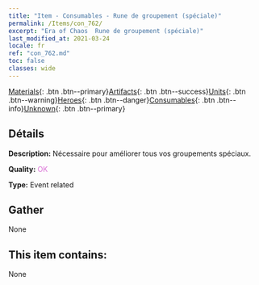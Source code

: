 ```yaml
---
title: "Item - Consumables - Rune de groupement (spéciale)"
permalink: /Items/con_762/
excerpt: "Era of Chaos  Rune de groupement (spéciale)"
last_modified_at: 2021-03-24
locale: fr
ref: "con_762.md"
toc: false
classes: wide
---
```

 [Materials](/fr/Items/){: .btn .btn--primary}[Artifacts](/fr/Items/Artifacts/){: .btn .btn--success}[Units](/fr/Items/Units/){: .btn .btn--warning}[Heroes](/fr/Items/Heroes/){: .btn .btn--danger}[Consumables](/fr/Items/Consumables/){: .btn .btn--info}[Unknown](/fr/Items/Unknown/){: .btn .btn--primary}

## Détails
 **Description:** Nécessaire pour améliorer tous vos groupements spéciaux.

 **Quality:** <span style="color: #DA70D6">OK</span>

 **Type:** Event related

## Gather

  None

## This item contains:

  None

